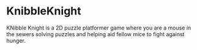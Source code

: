 # KnibbleKnight
KNibble Knight is a 2D puzzle platformer game where you are a mouse in the sewers solving puzzles and helping aid fellow mice to fight against hunger.
